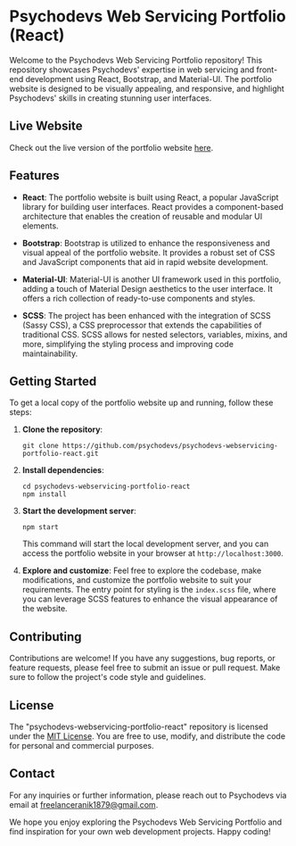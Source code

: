 # Psychodevs Web Servicing Portfolio (React)

Welcome to the Psychodevs Web Servicing Portfolio repository! This repository showcases Psychodevs' expertise in web servicing and front-end development using React, Bootstrap, and Material-UI. The portfolio website is designed to be visually appealing, and responsive, and highlight Psychodevs' skills in creating stunning user interfaces.

## Live Website

Check out the live version of the portfolio website [here]([https://md-aniks.github.io/psychodevs-webservicing-portfolio-react/]).

## Features

- **React**: The portfolio website is built using React, a popular JavaScript library for building user interfaces. React provides a component-based architecture that enables the creation of reusable and modular UI elements.

- **Bootstrap**: Bootstrap is utilized to enhance the responsiveness and visual appeal of the portfolio website. It provides a robust set of CSS and JavaScript components that aid in rapid website development.

- **Material-UI**: Material-UI is another UI framework used in this portfolio, adding a touch of Material Design aesthetics to the user interface. It offers a rich collection of ready-to-use components and styles.

- **SCSS**: The project has been enhanced with the integration of SCSS (Sassy CSS), a CSS preprocessor that extends the capabilities of traditional CSS. SCSS allows for nested selectors, variables, mixins, and more, simplifying the styling process and improving code maintainability.

## Getting Started

To get a local copy of the portfolio website up and running, follow these steps:

1. **Clone the repository**:
   ```
   git clone https://github.com/psychodevs/psychodevs-webservicing-portfolio-react.git
   ```

2. **Install dependencies**:
   ```
   cd psychodevs-webservicing-portfolio-react
   npm install
   ```

3. **Start the development server**:
   ```
   npm start
   ```

   This command will start the local development server, and you can access the portfolio website in your browser at `http://localhost:3000`.

4. **Explore and customize**:
   Feel free to explore the codebase, make modifications, and customize the portfolio website to suit your requirements. The entry point for styling is the `index.scss` file, where you can leverage SCSS features to enhance the visual appearance of the website.

## Contributing

Contributions are welcome! If you have any suggestions, bug reports, or feature requests, please feel free to submit an issue or pull request. Make sure to follow the project's code style and guidelines.

## License

The "psychodevs-webservicing-portfolio-react" repository is licensed under the [MIT License](LICENSE). You are free to use, modify, and distribute the code for personal and commercial purposes.

## Contact

For any inquiries or further information, please reach out to Psychodevs via email at [freelanceranik1879@gmail.com](mailto:freelanceranik1879@gmail.com).

We hope you enjoy exploring the Psychodevs Web Servicing Portfolio and find inspiration for your own web development projects. Happy coding!
